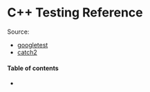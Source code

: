 # C++ Testing Reference

Source:
* [googletest](https://github.com/google/googletest)
* [catch2](https://github.com/catchorg/Catch2)

#### Table of contents

* [](#)

&nbsp;
# 